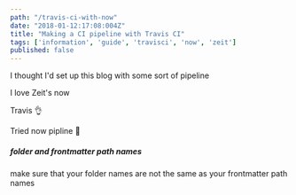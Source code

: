 ```yaml
---
path: "/travis-ci-with-now"
date: "2018-01-12:17:08:004Z"
title: "Making a CI pipeline with Travis CI"
tags: ['information', 'guide', 'travisci', 'now', 'zeit']
published: false
---
```


I thought I'd set up this blog with some sort of pipeline

I love Zeit's now

Travis 👌

Tried now pipline 💩

##### folder and frontmatter path names

make sure that your folder names are not the same as your frontmatter
path names
